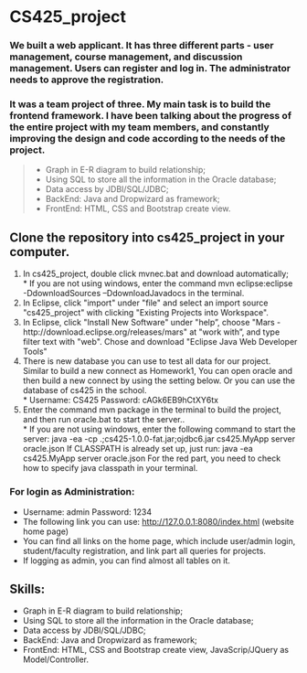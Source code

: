 # CS425_project


### We built a web applicant. It has three different parts - user management, course management, and discussion management. Users can register and log in. The administrator needs to approve the registration. 
### It was a team project of three. My main task is to build the frontend framework. I have been talking about the progress of the entire project with my team members, and constantly improving the design and code according to the needs of the project.

> - Graph in E-R diagram to build relationship;
> - Using SQL to store all the information in the Oracle database;
> - Data access by JDBI/SQL/JDBC;
> - BackEnd: Java and Dropwizard as framework;
> - FrontEnd: HTML, CSS and Bootstrap create view.

## Clone the repository into cs425_project in your computer.

<ol>
<li>In cs425_project, double click mvnec.bat and download automatically;</li>
   * If you are not using windows, enter the command mvn eclipse:eclipse -DdownloadSources –DdownloadJavadocs in the terminal.
  
<li>In Eclipse, click "import" under "file" and select an import source "cs425_project" with clicking "Existing Projects into Workspace".</li>
<li>In Eclipse, click "Install New Software" under "help”, choose "Mars - http://download.eclipse.org/releases/mars" at "work with”, and type filter text with "web". Chose and download "Eclipse Java Web Developer Tools"</li>
<li>There is new database you can use to test all data for our project. Similar to build a new connect as Homework1, You can open oracle and then build a new connect by using the setting below. Or you can use the database of cs425 in the school.</li>
  * Username: CS425       Password: cAGk6EB9hCtXY6tx
  <li>Enter the command mvn package in the terminal to build the project, and then run oracle.bat to start the server..</li>
  * If you are not using windows, enter the following command to start the server:
 java -ea -cp .;cs425-1.0.0-fat.jar;ojdbc6.jar cs425.MyApp server oracle.json
If CLASSPATH is already set up, just run:
java -ea cs425.MyApp server oracle.json
For the red part, you need to check how to specify java classpath in your terminal.
  
</ol>


### For login as Administration:
- Username: admin     Password: 1234
- The following link you can use:
http://127.0.0.1:8080/index.html (website home page)
- You can find all links on the home page, which include user/admin login, student/faculty registration, and link part all queries for projects. 
- If logging as admin, you can find almost all tables on it.


## Skills:
 - Graph in E-R diagram to build relationship;
 - Using SQL to store all the information in the Oracle database;
 - Data access by JDBI/SQL/JDBC;
 - BackEnd: Java and Dropwizard as framework;
- FrontEnd: HTML, CSS and Bootstrap create view, JavaScrip/JQuery as Model/Controller.
